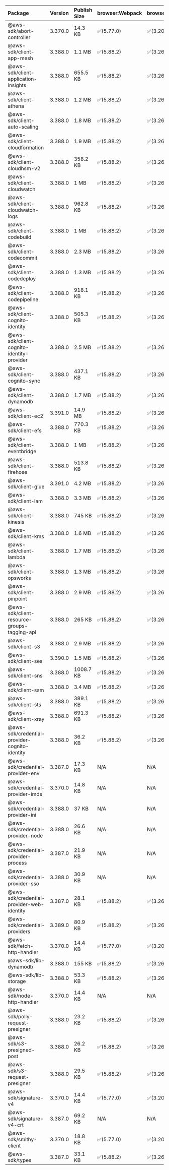 | Package | Version | Publish Size | browser:Webpack | browser:Rollup | browser:EsBuild |
| :------ | :------ | :----------- | :------ | :----- | :------- |
|@aws-sdk/abort-controller|3.370.0|14.3 KB|✅(5.77.0)|✅(3.20.2)|✅(0.17.15)|
|@aws-sdk/client-app-mesh|3.388.0|1.1 MB|✅(5.88.2)|✅(3.26.3)|✅(0.18.15)|
|@aws-sdk/client-application-insights|3.388.0|655.5 KB|✅(5.88.2)|✅(3.26.3)|✅(0.18.15)|
|@aws-sdk/client-athena|3.388.0|1.2 MB|✅(5.88.2)|✅(3.26.3)|✅(0.18.15)|
|@aws-sdk/client-auto-scaling|3.388.0|1.8 MB|✅(5.88.2)|✅(3.26.3)|✅(0.18.15)|
|@aws-sdk/client-cloudformation|3.388.0|1.9 MB|✅(5.88.2)|✅(3.26.3)|✅(0.18.15)|
|@aws-sdk/client-cloudhsm-v2|3.388.0|358.2 KB|✅(5.88.2)|✅(3.26.3)|✅(0.18.15)|
|@aws-sdk/client-cloudwatch|3.388.0|1 MB|✅(5.88.2)|✅(3.26.3)|✅(0.18.15)|
|@aws-sdk/client-cloudwatch-logs|3.388.0|962.8 KB|✅(5.88.2)|✅(3.26.3)|✅(0.18.15)|
|@aws-sdk/client-codebuild|3.388.0|1 MB|✅(5.88.2)|✅(3.26.3)|✅(0.18.15)|
|@aws-sdk/client-codecommit|3.388.0|2.3 MB|✅(5.88.2)|✅(3.26.3)|✅(0.18.15)|
|@aws-sdk/client-codedeploy|3.388.0|1.3 MB|✅(5.88.2)|✅(3.26.3)|✅(0.18.15)|
|@aws-sdk/client-codepipeline|3.388.0|918.1 KB|✅(5.88.2)|✅(3.26.3)|✅(0.18.15)|
|@aws-sdk/client-cognito-identity|3.388.0|505.3 KB|✅(5.88.2)|✅(3.26.3)|✅(0.18.15)|
|@aws-sdk/client-cognito-identity-provider|3.388.0|2.5 MB|✅(5.88.2)|✅(3.26.3)|✅(0.18.15)|
|@aws-sdk/client-cognito-sync|3.388.0|437.1 KB|✅(5.88.2)|✅(3.26.3)|✅(0.18.15)|
|@aws-sdk/client-dynamodb|3.388.0|1.7 MB|✅(5.88.2)|✅(3.26.3)|✅(0.18.15)|
|@aws-sdk/client-ec2|3.391.0|14.9 MB|✅(5.88.2)|✅(3.26.3)|✅(0.18.15)|
|@aws-sdk/client-efs|3.388.0|770.3 KB|✅(5.88.2)|✅(3.26.3)|✅(0.18.15)|
|@aws-sdk/client-eventbridge|3.388.0|1 MB|✅(5.88.2)|✅(3.26.3)|✅(0.18.15)|
|@aws-sdk/client-firehose|3.388.0|513.8 KB|✅(5.88.2)|✅(3.26.3)|✅(0.18.15)|
|@aws-sdk/client-glue|3.391.0|4.2 MB|✅(5.88.2)|✅(3.26.3)|✅(0.18.15)|
|@aws-sdk/client-iam|3.388.0|3.3 MB|✅(5.88.2)|✅(3.26.3)|✅(0.18.15)|
|@aws-sdk/client-kinesis|3.388.0|745 KB|✅(5.88.2)|✅(3.26.3)|✅(0.18.15)|
|@aws-sdk/client-kms|3.388.0|1.6 MB|✅(5.88.2)|✅(3.26.3)|✅(0.18.15)|
|@aws-sdk/client-lambda|3.388.0|1.7 MB|✅(5.88.2)|✅(3.26.3)|✅(0.18.15)|
|@aws-sdk/client-opsworks|3.388.0|1.3 MB|✅(5.88.2)|✅(3.26.3)|✅(0.18.15)|
|@aws-sdk/client-pinpoint|3.388.0|2.9 MB|✅(5.88.2)|✅(3.26.3)|✅(0.18.15)|
|@aws-sdk/client-resource-groups-tagging-api|3.388.0|265 KB|✅(5.88.2)|✅(3.26.3)|✅(0.18.15)|
|@aws-sdk/client-s3|3.388.0|2.9 MB|✅(5.88.2)|✅(3.26.3)|✅(0.18.15)|
|@aws-sdk/client-ses|3.390.0|1.5 MB|✅(5.88.2)|✅(3.26.3)|✅(0.18.15)|
|@aws-sdk/client-sns|3.388.0|1008.7 KB|✅(5.88.2)|✅(3.26.3)|✅(0.18.15)|
|@aws-sdk/client-ssm|3.388.0|3.4 MB|✅(5.88.2)|✅(3.26.3)|✅(0.18.15)|
|@aws-sdk/client-sts|3.388.0|389.1 KB|✅(5.88.2)|✅(3.26.3)|✅(0.18.15)|
|@aws-sdk/client-xray|3.388.0|691.3 KB|✅(5.88.2)|✅(3.26.3)|✅(0.18.15)|
|@aws-sdk/credential-provider-cognito-identity|3.388.0|36.2 KB|✅(5.88.2)|✅(3.26.3)|✅(0.18.15)|
|@aws-sdk/credential-provider-env|3.387.0|17.3 KB|N/A|N/A|N/A|
|@aws-sdk/credential-provider-imds|3.370.0|14.8 KB|N/A|N/A|N/A|
|@aws-sdk/credential-provider-ini|3.388.0|37 KB|N/A|N/A|N/A|
|@aws-sdk/credential-provider-node|3.388.0|26.6 KB|N/A|N/A|N/A|
|@aws-sdk/credential-provider-process|3.387.0|21.9 KB|N/A|N/A|N/A|
|@aws-sdk/credential-provider-sso|3.388.0|30.9 KB|N/A|N/A|N/A|
|@aws-sdk/credential-provider-web-identity|3.387.0|28.1 KB|✅(5.88.2)|✅(3.26.3)|✅(0.18.15)|
|@aws-sdk/credential-providers|3.389.0|80.9 KB|✅(5.88.2)|✅(3.26.3)|✅(0.18.15)|
|@aws-sdk/fetch-http-handler|3.370.0|14.4 KB|✅(5.77.0)|✅(3.20.2)|✅(0.17.15)|
|@aws-sdk/lib-dynamodb|3.388.0|155 KB|✅(5.88.2)|✅(3.26.3)|✅(0.18.15)|
|@aws-sdk/lib-storage|3.388.0|53.3 KB|✅(5.88.2)|✅(3.26.3)|✅(0.18.15)|
|@aws-sdk/node-http-handler|3.370.0|14.4 KB|N/A|N/A|N/A|
|@aws-sdk/polly-request-presigner|3.388.0|23.2 KB|✅(5.88.2)|✅(3.26.3)|✅(0.18.15)|
|@aws-sdk/s3-presigned-post|3.388.0|26.2 KB|✅(5.88.2)|✅(3.26.3)|✅(0.18.15)|
|@aws-sdk/s3-request-presigner|3.388.0|29.5 KB|✅(5.88.2)|✅(3.26.3)|✅(0.18.15)|
|@aws-sdk/signature-v4|3.370.0|14.4 KB|✅(5.77.0)|✅(3.20.2)|✅(0.17.15)|
|@aws-sdk/signature-v4-crt|3.387.0|69.2 KB|N/A|N/A|N/A|
|@aws-sdk/smithy-client|3.370.0|18.8 KB|✅(5.77.0)|✅(3.20.2)|✅(0.17.15)|
|@aws-sdk/types|3.387.0|33.1 KB|✅(5.88.2)|✅(3.26.3)|✅(0.18.15)|
